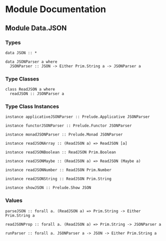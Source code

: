 # Module Documentation
## Module Data.JSON

### Types

    data JSON :: *

    data JSONParser a where
      JSONParser :: JSON -> Either Prim.String a -> JSONParser a


### Type Classes

    class ReadJSON a where
      readJSON :: JSONParser a


### Type Class Instances

    instance applicativeJSONParser :: Prelude.Applicative JSONParser

    instance functorJSONParser :: Prelude.Functor JSONParser

    instance monadJSONParser :: Prelude.Monad JSONParser

    instance readJSONArray :: (ReadJSON a) => ReadJSON [a]

    instance readJSONBoolean :: ReadJSON Prim.Boolean

    instance readJSONMaybe :: (ReadJSON a) => ReadJSON (Maybe a)

    instance readJSONNumber :: ReadJSON Prim.Number

    instance readJSONString :: ReadJSON Prim.String

    instance showJSON :: Prelude.Show JSON


### Values

    parseJSON :: forall a. (ReadJSON a) => Prim.String -> Either Prim.String a

    readJSONProp :: forall a. (ReadJSON a) => Prim.String -> JSONParser a

    runParser :: forall a. JSONParser a -> JSON -> Either Prim.String a



